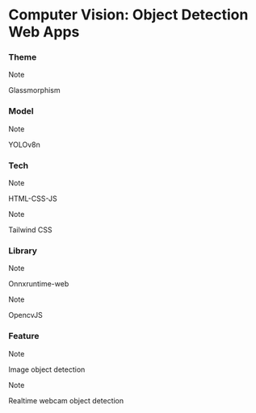 # Computer Vision: Object Detection Web Apps
### Theme
> [!NOTE]
> Glassmorphism
### Model
> [!NOTE]
> YOLOv8n
### Tech
> [!NOTE]
> HTML-CSS-JS

> [!NOTE] 
>  Tailwind CSS
### Library
> [!NOTE]
> Onnxruntime-web

> [!NOTE]
> OpencvJS
### Feature
> [!NOTE]
> Image object detection

> [!NOTE]
> Realtime webcam object detection
